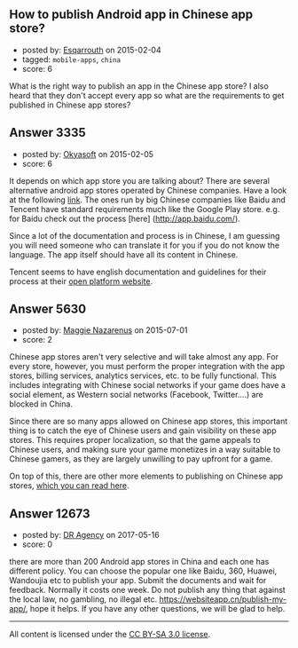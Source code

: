 ## How to publish Android app in Chinese app store?

- posted by: [Esqarrouth](https://stackexchange.com/users/3055586/esqarrouth) on 2015-02-04
- tagged: `mobile-apps`, `china`
- score: 6

What is the right way to publish an app in the Chinese app store? I also heard that they don't accept every app so what are the requirements to get published in Chinese app stores?


## Answer 3335

- posted by: [Okyasoft](https://stackexchange.com/users/294248/okyasoft) on 2015-02-05
- score: 6

It depends on which app store you are talking about? There are several alternative android app stores operated by Chinese companies. Have a look at the following [link](https://www.techinasia.com/10-android-app-stores-china-2014-edition/). The ones run by big Chinese companies like Baidu and Tencent have standard requirements much like the Google Play store. e.g. for Baidu check out the process [here] (http://app.baidu.com/). 

Since a lot of the documentation and process is in Chinese, I am guessing you will need someone who can translate it for you if you do not know the language. The app itself should have all its content in Chinese.

Tencent seems to have english documentation and guidelines for their process at their [open platform website](http://open.qq.com/eng/).


## Answer 5630

- posted by: [Maggie Nazarenus](https://stackexchange.com/users/6558807/maggie-nazarenus) on 2015-07-01
- score: 2

<p>Chinese app stores aren't very selective and will take almost any app. For every store, however, you must perform the proper integration with the app stores, billing services, analytics services, etc. to be fully functional. This includes integrating with Chinese social networks if your game does have a social element, as Western social networks (Facebook, Twitter....) are blocked in China.</p>

<p>Since there are so many apps allowed on Chinese app stores, this important thing is to catch the eye of Chinese users and gain visibility on these app stores. This requires proper localization, so that the game appeals to Chinese users, and making sure your game monetizes in a way suitable to Chinese gamers, as they are largely unwilling to pay upfront for a game.  </p>

<p>On top of this, there are other more elements to publishing on Chinese app stores, <a href="http://oniixmobile.com/publish-a-mobile-game-in-china/" rel="nofollow">which you can read here</a>. </p>



## Answer 12673

- posted by: [DR Agency](https://stackexchange.com/users/10906690/dr-agency) on 2017-05-16
- score: 0

there are more than 200 Android app stores in China and each one has different policy. You can choose the popular one like Baidu, 360, Huawei, Wandoujia etc to publish your app. Submit the documents and wait for feedback. Normally it costs one week. Do not publish any thing that against the local law, no gambling, no illegal etc. https://websiteapp.cn/publish-my-app/, hope it helps. If you have any other questions, we will be glad to help.



---

All content is licensed under the [CC BY-SA 3.0 license](https://creativecommons.org/licenses/by-sa/3.0/).
